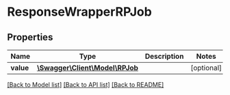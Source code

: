 # ResponseWrapperRPJob

## Properties
Name | Type | Description | Notes
------------ | ------------- | ------------- | -------------
**value** | [**\Swagger\Client\Model\RPJob**](RPJob.md) |  | [optional] 

[[Back to Model list]](../README.md#documentation-for-models) [[Back to API list]](../README.md#documentation-for-api-endpoints) [[Back to README]](../README.md)


